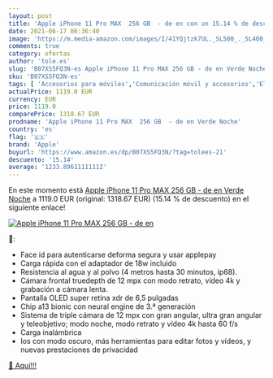 ```yaml
---
layout: post
title: 'Apple iPhone 11 Pro MAX  256 GB  - de en con un 15.14 % de descuento'
date: 2021-06-17 06:36:40
image: 'https://m.media-amazon.com/images/I/41YQjtzk7UL._SL500_._SL400_.jpg'
comments: true
category: ofertas
author: 'tole.es'
slug: 'B07XS5FQ3N-es Apple iPhone 11 Pro MAX 256 GB - de en Verde Noche'
sku: 'B07XS5FQ3N-es'
tags: [ 'Accesorios para móviles','Comunicación móvil y accesorios','Electrónica','Fundas y carcasas para teléfonos móviles','apple','iphone', ]
actualPrice: 1119.0 EUR
currency: EUR
price: 1119.0
comparePrice: 1318.67 EUR
prodname: 'Apple iPhone 11 Pro MAX  256 GB  - de en Verde Noche'
country: 'es'
flag: '🇪🇸'
brand: 'Apple'
buyurl: 'https://www.amazon.es/dp/B07XS5FQ3N/?tag=tolees-21'
descuento: '15.14'
average: '1233.89611111112'
---
```


En este momento está [Apple iPhone 11 Pro MAX  256 GB  - de en Verde Noche](https://www.amazon.es/dp/B07XS5FQ3N/?tag=tolees-21) a 1119.0 EUR (original: 1318.67 EUR) (15.14 %  de descuento) en el siguiente enlace!

[![Apple iPhone 11 Pro MAX  256 GB  - de en](https://m.media-amazon.com/images/I/41YQjtzk7UL._SL500_._SL400_.jpg)](https://www.amazon.es/dp/B07XS5FQ3N/?tag=tolees-21)

🔎:

- Face id para autenticarse deforma segura y usar applepay
- Carga rápida con el adaptador de 18w incluido
- Resistencia al agua y al polvo (4 metros hasta 30 minutos, ip68).
- Cámara frontal truedepth de 12 mpx con modo retrato, vídeo 4k y grabación a cámara lenta.
- Pantalla OLED super retina xdr de 6,5 pulgadas
- Chip a13 bionic con neural engine de 3.ª generación
- Sistema de triple cámara de 12 mpx con gran angular, ultra gran angular y teleobjetivo; modo noche, modo retrato y vídeo 4k hasta 60 f/s
- Carga inalámbrica
- Ios con modo oscuro, más herramientas para editar fotos y vídeos, y nuevas prestaciones de privacidad

[🛒 Aquí!!!](https://www.amazon.es/dp/B07XS5FQ3N/?tag=tolees-21)
